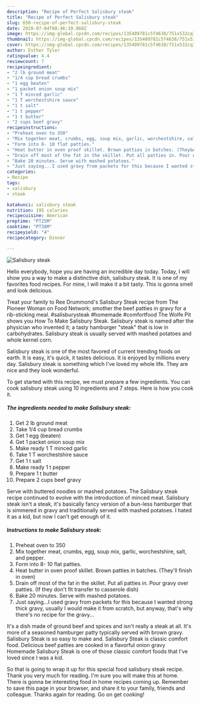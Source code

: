 ```yaml
---
description: "Recipe of Perfect Salisbury steak"
title: "Recipe of Perfect Salisbury steak"
slug: 650-recipe-of-perfect-salisbury-steak
date: 2020-07-04T08:46:10.868Z
image: https://img-global.cpcdn.com/recipes/135409781c5f4638/751x532cq70/salisbury-steak-recipe-main-photo.jpg
thumbnail: https://img-global.cpcdn.com/recipes/135409781c5f4638/751x532cq70/salisbury-steak-recipe-main-photo.jpg
cover: https://img-global.cpcdn.com/recipes/135409781c5f4638/751x532cq70/salisbury-steak-recipe-main-photo.jpg
author: Esther Tyler
ratingvalue: 4.4
reviewcount: 7
recipeingredient:
- "2 lb ground meat"
- "1/4 cup bread crumbs"
- "1 egg beaten"
- "1 packet onion soup mix"
- "1 T minced garlic"
- "1 T worchestshire sauce"
- "1 t salt"
- "1 t pepper"
- "1 t butter"
- "2 cups beef gravy"
recipeinstructions:
- "Preheat oven to 350"
- "Mix together meat, crumbs, egg, soup mix, garlic, worchestshire, salt, and pepper."
- "Form into 8- 10 flat patties."
- "Heat butter in oven proof skillet. Brown patties in batches. (They&#39;ll finish in oven)"
- "Drain off most of the fat in the skillet. Put all patties in. Pour gravy over patties. (If they don&#39;t fit transfer to casserole dish)"
- "Bake 20 minutes. Serve with mashed potatoes."
- "Just saying...I used gravy from packets for this because I wanted strong thick gravy, usually I would make it from scratch, but anyway, that&#39;s why there&#39;s no recipe for the gravy..."
categories:
- Recipe
tags:
- salisbury
- steak

katakunci: salisbury steak 
nutrition: 195 calories
recipecuisine: American
preptime: "PT25M"
cooktime: "PT38M"
recipeyield: "4"
recipecategory: Dinner

---
```



![Salisbury steak](https://img-global.cpcdn.com/recipes/135409781c5f4638/751x532cq70/salisbury-steak-recipe-main-photo.jpg)

Hello everybody, hope you are having an incredible day today. Today, I will show you a way to make a distinctive dish, salisbury steak. It is one of my favorites food recipes. For mine, I will make it a bit tasty. This is gonna smell and look delicious.

Treat your family to Ree Drummond&#39;s Salisbury Steak recipe from The Pioneer Woman on Food Network; smother the beef patties in gravy for a rib-sticking meal. #salisburysteak #homemade #comfortfood The Wolfe Pit shows you How To Make Salisbury Steak. Salisbury steak is named after the physician who invented it; a tasty hamburger &#34;steak&#34; that is low in carbohydrates. Salisbury steak is usually served with mashed potatoes and whole kernel corn.

Salisbury steak is one of the most favored of current trending foods on earth. It is easy, it's quick, it tastes delicious. It is enjoyed by millions every day. Salisbury steak is something which I've loved my whole life. They are nice and they look wonderful.


To get started with this recipe, we must prepare a few ingredients. You can cook salisbury steak using 10 ingredients and 7 steps. Here is how you cook it.

<!--inarticleads1-->

##### The ingredients needed to make Salisbury steak:

1. Get 2 lb ground meat
1. Take 1/4 cup bread crumbs
1. Get 1 egg (beaten)
1. Get 1 packet onion soup mix
1. Make ready 1 T minced garlic
1. Take 1 T worchestshire sauce
1. Get 1 t salt
1. Make ready 1 t pepper
1. Prepare 1 t butter
1. Prepare 2 cups beef gravy


Serve with buttered noodles or mashed potatoes. The Salisbury steak recipe continued to evolve with the introduction of minced meat. Salisbury steak isn&#39;t a steak, it&#39;s basically fancy version of a bun-less hamburger that is simmered in gravy and traditionally served with mashed potatoes. I hated it as a kid, but now I can&#39;t get enough of it. 

<!--inarticleads2-->

##### Instructions to make Salisbury steak:

1. Preheat oven to 350
1. Mix together meat, crumbs, egg, soup mix, garlic, worchestshire, salt, and pepper.
1. Form into 8- 10 flat patties.
1. Heat butter in oven proof skillet. Brown patties in batches. (They&#39;ll finish in oven)
1. Drain off most of the fat in the skillet. Put all patties in. Pour gravy over patties. (If they don&#39;t fit transfer to casserole dish)
1. Bake 20 minutes. Serve with mashed potatoes.
1. Just saying...I used gravy from packets for this because I wanted strong thick gravy, usually I would make it from scratch, but anyway, that&#39;s why there&#39;s no recipe for the gravy...


It&#39;s a dish made of ground beef and spices and isn&#39;t really a steak at all. It&#39;s more of a seasoned hamburger patty typically served with brown gravy. Salisbury Steak is so easy to make and. Salisbury Steak is classic comfort food. Delicious beef patties are cooked in a flavorful onion gravy Homemade Salisbury Steak is one of those classic comfort foods that I&#39;ve loved since I was a kid. 

So that is going to wrap it up for this special food salisbury steak recipe. Thank you very much for reading. I'm sure you will make this at home. There is gonna be interesting food in home recipes coming up. Remember to save this page in your browser, and share it to your family, friends and colleague. Thanks again for reading. Go on get cooking!
